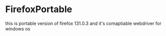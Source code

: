 # FirefoxPortable
this is portable version of firefox 131.0.3 and it's comaptiable webdriver for windows os
